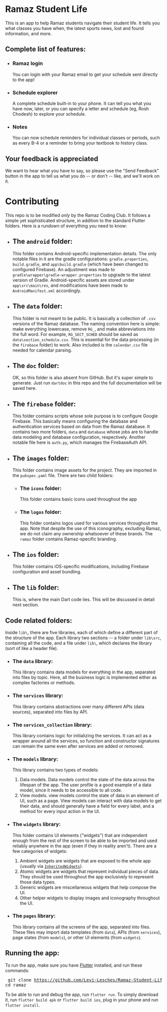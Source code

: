 
# Ramaz Student Life

This is an app to help Ramaz students navigate their student life.
It tells you what classes you have when, the latest sports news, lost and found information, and more.

## Complete list of features: 
- ### Ramaz login
	You can login with your Ramaz email to get your schedule sent directly to the app!
- ### Schedule explorer
	A complete schedule built-in to your phone. It can tell you what you have now, later, or you can specify a letter and schedule (eg, Rosh Chodesh) to explore your schedule. 
- ### Notes
	You can now schedule reminders for individual classes or periods, such as every B-4 or a reminder to bring your textbook to history class. 
<!-- - ### Lunch -->
<!-- A calendar with all the lunches of the year is right on your phone, so you always know what's for lunch -- and when to use your priveleges. -->
<!-- - ### Sports -->
<!-- See upcoming games across all of Ramaz's sports teams. After the games you can see the score and team's overal record. -->
<!-- - ### Newspapers -->
<!-- Have instant access to all of Ramaz's student publications, including RamPage, XeVeX, Breakthrough, and more. -->
<!-- - ### Lost & Found -->
<!-- Tired of getting notifications every second when something is lost, but still want everyone else to be notified when **you** lose something? The Lost & Found feature introduces a chat-based system that notifies only the people involved. An image-recognition based system is coming soon, so finding your lost objects will require less effort than ever. -->

## Your feedback is appreciated

We want to hear what you have to say, so please use the "Send Feedback" button in the app to tell us what you do -- or don't -- like, and we'll work on it.

# Contributing

This repo is to be modified *only* by the Ramaz Coding Club. It follows a simple yet sophisticated structure, in addition to the standard Flutter folders. Here is a rundown of everything you need to know: 

- ## The `android` folder: 

	This folder contains Android-specific implementation details. The only notable files in it are the gradle configurations: `gradle.properties`, `build.gradle`, and `app\build.gradle` (which have been changed to configured Firebase). An adjustment was made to `gradle\wrapper\gradle-wrapper.properties` to upgrade to the latest version of Gradle. Android-specific assets are stored under `app\src\main\res`, and modifications have been made to `AndroidManifest.xml` accordingly.

- ## The `data` folder: 

	This folder is not meant to be public. It is basically a collection of `.csv` versions of the Ramaz database. The naming convention here is simple: make everything lowercase, remove `RG_`, and make abbreviations into the full word. For example, `RG_SECT_SCHED` should be saved as `data\section_schedule.csv`. This is essential for the data processing (in the `firebase` folder) to work. Also included is the `calendar.csv` file needed for calendar parsing.

- ## The `doc` folder: 

	OK, so this folder is also absent from GitHub. But it's super simple to generate. Just run `dartdoc` in this repo and the full documentation will be saved here.

- ## The `firebase` folder: 

	This folder contains scripts whose sole purpose is to configure Google Firebase. This basically means configuring the database and authentication services based on data from the Ramaz database. It contains two more folders, `data` and `database` whose jobs are to handle data modeling and database configuration, respectively. Another notable file here is `auth.py`, which manages the FirebaseAuth API. 

- ## The `images` folder: 

	This folder contains image assets for the project. They are imported in the `pubspec.yaml` file. There are two child folders: 

	- ### The `icons` folder: 
		This folder contains basic icons used throughout the app

	- ### The `logos` folder: 
		This folder contains logos used for various services throughout the app. Note that despite the use of this iconography, excluding Ramaz, we do not claim any ownership whatsoever of these brands. The `ramaz` folder contains Ramaz-specific branding.

- ## The `ios` folder: 
	
	This folder contains iOS-specific modifications, including Firebase configuration and asset bundling. 

- ## The `lib` folder: 
	
	This is, where the main Dart code lies. This will be discussed in detail next section. 

## Code related folders:

  Inside `lib\`, there are five libraries, each of which define a different part of the structure of the app. Each library two sections -- a folder under `lib\src`, containing all the code, and a file under `lib\`, which declares the library (sort of like a header file).

  - ### The `data` library: 

  	This library contains data models for everything in the app, separated into files by topic. Here, all the business logic is implemented either as complex factories or methods. 

  - ### The `services` library: 

  	This library contains abstractions over many different APIs (data sources), separated into files by API.  

  - ### The `services_collection` library: 

	  This library contains logic for initializing the services. It can act as a wrapper around all the services, so function and constructor signatures can remain the same even after services are added or removed. 

- ### The `models` library: 
		
	This library contains two types of models: 
 	1. Data models. Data models control the state of the data across the lifespan of the app. The user profile is a good example of a data model, since it needs to be accessible to all code. 
 	2. View models. view models control the state of data in an element of UI, such as a page. View models can interact with data models to get their data, and should generally have a field for every label, and a method for every input action in the UI. 

 - ### The `widgets` library: 

  	This folder contains UI elements ("widgets") that are independent enough from the rest of the screen to be able to be imported and used reliably anywhere in the app (even if they in reality aren't). There are a few categories of widgets: 

  	1. Ambient widgets are widgets that are exposed to the whole app (usually via [`InheritedWidgets`](https://api.flutter.dev/flutter/widgets/InheritedWidget-class.html)).
  	2. Atomic widgets are widgets that represent individual pieces of data. They should be used throughout the app exclusively to represent those data types. 
  	3. Generic widgets are miscellaneous widgets that help compose the UI.
  	4. Other helper widgets to display images and iconography throughout the UI. 

  - ### The `pages` library: 

  	This library contains all the screens of the app, separated into files. These files may import data templates (from `data`), APIs (from `services`), page states (from `models`), or other UI elements (from `widgets`). 

 ## Running the app: 

 To run the app, make sure you have [Flutter](https://flutter.dev) installed, and run these commands: 
	<pre>
		git clone https://github.com/Levi-Lesches/Ramaz-Student-Life.git
		cd ramaz
	</pre>

To be able to run and debug the app, run `flutter run`. To simply download it, run `flutter build apk` or `flutter build ios`, plug in your phone and run `flutter install`.
